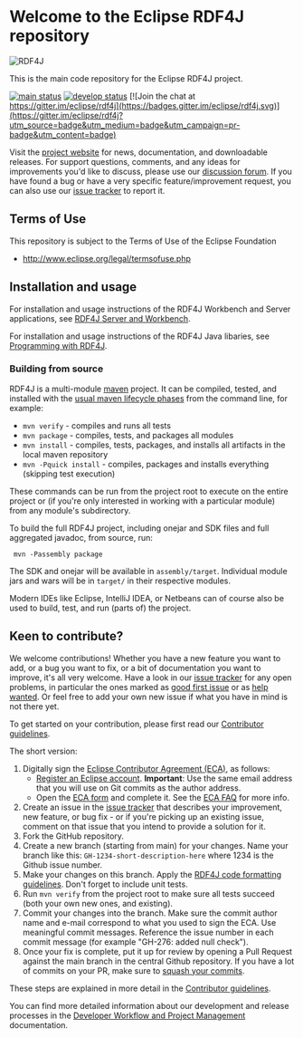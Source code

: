 # Welcome to the Eclipse RDF4J repository

![RDF4J](https://github.com/eclipse/rdf4j/blob/main/site/static/images/rdf4j-logo-orange-114.png)

This is the main code repository for the Eclipse RDF4J project. 

[![main status](https://github.com/eclipse/rdf4j/workflows/main%20status/badge.svg)](https://github.com/eclipse/rdf4j/actions?query=workflow%3A%22main+status%22)
[![develop status](https://github.com/eclipse/rdf4j/workflows/develop%20status/badge.svg)](https://github.com/eclipse/rdf4j/actions?query=workflow%3A%22develop+status%22) [![Join the chat at https://gitter.im/eclipse/rdf4j](https://badges.gitter.im/eclipse/rdf4j.svg)](https://gitter.im/eclipse/rdf4j?utm_source=badge&utm_medium=badge&utm_campaign=pr-badge&utm_content=badge)

Visit the [project website](https://rdf4j.org/) for news, documentation, and downloadable releases. For support questions, comments, and any ideas for improvements you'd like to discuss, please use our [discussion forum](https://github.com/eclipse/rdf4j/discussions). If you have found a bug or have a very specific feature/improvement request, you can also use our [issue tracker](https://github.com/eclipse/rdf4j/issues) to report it.

## Terms of Use

This repository is subject to the Terms of Use of the Eclipse Foundation

* http://www.eclipse.org/legal/termsofuse.php

## Installation and usage

For installation and usage instructions of the RDF4J Workbench and Server applications, see [RDF4J Server and Workbench](https://rdf4j.org/documentation/tools/server-workbench). 

For installation and usage instructions of the RDF4J Java libaries, see [Programming with RDF4J](https://rdf4j.org/documentation/programming). 

### Building from source

RDF4J is a multi-module [maven](https://maven.apache.org/index.html) project. It can be compiled, tested, and installed with the [usual maven lifecycle phases](https://maven.apache.org/guides/introduction/introduction-to-the-lifecycle.html) from the command line, for example:

- `mvn verify` - compiles and runs all tests
- `mvn package` - compiles, tests, and packages all modules
- `mvn install` - compiles, tests, packages, and installs all artifacts in the local maven repository
- `mvn -Pquick install` - compiles, packages and installs everything (skipping test execution)

These commands can be run from the project root to execute on the entire project or (if you're only interested in working with a particular module) from any module's subdirectory. 

To build the full RDF4J project, including onejar and SDK files and full aggregated javadoc, from source, run:

     mvn -Passembly package

The SDK and onejar will be available in `assembly/target`. Individual module jars and wars will be in `target/` in their respective modules. 

Modern IDEs like Eclipse, IntelliJ IDEA, or Netbeans can of course also be used to build, test, and run (parts of) the project. 

## Keen to contribute?

We welcome contributions! Whether you have a new feature you want to add, or a bug you want to fix, or a bit of documentation you want to improve, it's all very welcome. Have a look in our [issue tracker](https://github.com/eclipse/rdf4j/issues) for any open problems, in particular the ones marked as [good first issue](https://github.com/eclipse/rdf4j/issues?q=is%3Aopen+is%3Aissue+label%3A%22good+first+issue%22) or as [help wanted](https://github.com/eclipse/rdf4j/issues?q=is%3Aopen+is%3Aissue+label%3A%22help+wanted%22). Or feel free to add your own new issue if what you have in mind is not there yet.

To get started on your contribution, please first read our [Contributor
guidelines](https://github.com/eclipse/rdf4j/blob/main/.github/CONTRIBUTING.md).

The short version:

1. Digitally sign the [Eclipse Contributor Agreement (ECA)](https://www.eclipse.org/legal/ECA.php), as follows: 
     * [Register an Eclipse account](https://accounts.eclipse.org/user/register). **Important**: Use the same email address that you will use on Git commits as the author address. 
     * Open the [ECA form](https://accounts.eclipse.org/user/eca) and complete it. See the [ECA FAQ](https://www.eclipse.org/legal/ecafaq.php) for more info. 
2. Create an issue in the [issue tracker](https://github.com/eclipse/rdf4j/issues) that describes your improvement, new feature, or bug fix - or if you're picking up an existing issue, comment on that issue that you intend to provide a solution for it.
3. Fork the GitHub repository.
4. Create a new branch (starting from main) for your changes. Name your branch like this: `GH-1234-short-description-here` where 1234 is the Github issue number.
5. Make your changes on this branch. Apply the [RDF4J code formatting guidelines](https://github.com/eclipse/rdf4j/blob/main/.github/CONTRIBUTING.md#code-formatting). Don't forget to include unit tests.
7. Run `mvn verify` from the project root to make sure all tests succeed (both your own new ones, and existing).
8. Commit your changes into the branch. Make sure the commit author name and e-mail correspond to what you used to sign the ECA. Use meaningful commit messages. Reference the issue number in each commit message (for example "GH-276: added null check").
9. Once your fix is complete, put it up for review by opening a Pull Request against the main branch in the central Github repository. If you have a lot of commits on your PR, make sure to [squash your commits](https://rdf4j.org/documentation/developer/squashing).

These steps are explained in more detail in the [Contributor
guidelines](https://github.com/eclipse/rdf4j/blob/main/.github/CONTRIBUTING.md).

You can find more detailed information about our development and release processes in the [Developer Workflow and Project Management](https://rdf4j.org/documentation/developer/) documentation.
